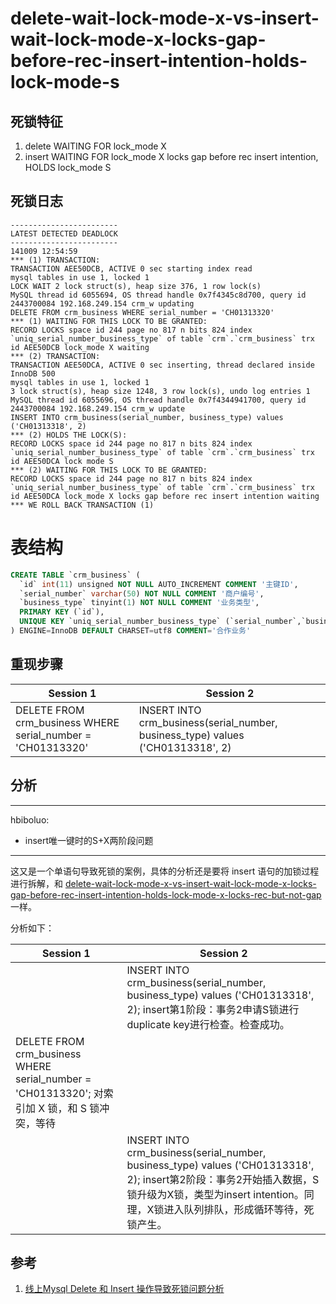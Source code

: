 delete-wait-lock-mode-x-vs-insert-wait-lock-mode-x-locks-gap-before-rec-insert-intention-holds-lock-mode-s
===

## 死锁特征

1. delete WAITING FOR lock_mode X
2. insert WAITING FOR lock_mode X locks gap before rec insert intention, HOLDS lock_mode S

## 死锁日志

```
------------------------
LATEST DETECTED DEADLOCK
------------------------
141009 12:54:59
*** (1) TRANSACTION:
TRANSACTION AEE50DCB, ACTIVE 0 sec starting index read
mysql tables in use 1, locked 1
LOCK WAIT 2 lock struct(s), heap size 376, 1 row lock(s)
MySQL thread id 6055694, OS thread handle 0x7f4345c8d700, query id 2443700084 192.168.249.154 crm_w updating
DELETE FROM crm_business WHERE serial_number = 'CH01313320'
*** (1) WAITING FOR THIS LOCK TO BE GRANTED:
RECORD LOCKS space id 244 page no 817 n bits 824 index `uniq_serial_number_business_type` of table `crm`.`crm_business` trx id AEE50DCB lock_mode X waiting
*** (2) TRANSACTION:
TRANSACTION AEE50DCA, ACTIVE 0 sec inserting, thread declared inside InnoDB 500
mysql tables in use 1, locked 1
3 lock struct(s), heap size 1248, 3 row lock(s), undo log entries 1
MySQL thread id 6055696, OS thread handle 0x7f4344941700, query id 2443700084 192.168.249.154 crm_w update
INSERT INTO crm_business(serial_number, business_type) values ('CH01313318', 2)
*** (2) HOLDS THE LOCK(S):
RECORD LOCKS space id 244 page no 817 n bits 824 index `uniq_serial_number_business_type` of table `crm`.`crm_business` trx id AEE50DCA lock mode S
*** (2) WAITING FOR THIS LOCK TO BE GRANTED:
RECORD LOCKS space id 244 page no 817 n bits 824 index `uniq_serial_number_business_type` of table `crm`.`crm_business` trx id AEE50DCA lock_mode X locks gap before rec insert intention waiting
*** WE ROLL BACK TRANSACTION (1)
```

# 表结构

```sql
CREATE TABLE `crm_business` (
  `id` int(11) unsigned NOT NULL AUTO_INCREMENT COMMENT '主键ID',
  `serial_number` varchar(50) NOT NULL COMMENT '商户编号',
  `business_type` tinyint(1) NOT NULL COMMENT '业务类型',
  PRIMARY KEY (`id`),
  UNIQUE KEY `uniq_serial_number_business_type` (`serial_number`,`business_type`)
) ENGINE=InnoDB DEFAULT CHARSET=utf8 COMMENT='合作业务'
```

## 重现步骤

| Session 1 | Session 2 |
| --------- | --------- |
|DELETE FROM crm_business WHERE serial_number = 'CH01313320'|INSERT INTO crm_business(serial_number, business_type) values ('CH01313318', 2)|

## 分析
---
hbiboluo:
- insert唯一键时的S+X两阶段问题
---
这又是一个单语句导致死锁的案例，具体的分析还是要将 insert 语句的加锁过程进行拆解，和 [delete-wait-lock-mode-x-vs-insert-wait-lock-mode-x-locks-gap-before-rec-insert-intention-holds-lock-mode-x-locks-rec-but-not-gap](5.md) 一样。

分析如下：

| Session 1 | Session 2 |
| --------- | --------- |
||INSERT INTO crm_business(serial_number, business_type) values ('CH01313318', 2); insert第1阶段：事务2申请S锁进行duplicate key进行检查。检查成功。|
|DELETE FROM crm_business WHERE serial_number = 'CH01313320'; 对索引加 X 锁，和 S 锁冲突，等待||
||INSERT INTO crm_business(serial_number, business_type) values ('CH01313318', 2); insert第2阶段：事务2开始插入数据，S锁升级为X锁，类型为insert intention。同理，X锁进入队列排队，形成循环等待，死锁产生。|

## 参考

1. [线上Mysql Delete 和 Insert 操作导致死锁问题分析](https://ketao1989.github.io/2014/10/09/Mysql-Delete-Insert-Deadlock-Analyse/)
